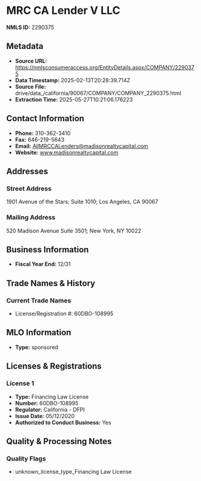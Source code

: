 # MRC CA Lender V LLC

**NMLS ID:** 2290375

## Metadata
- **Source URL:** https://nmlsconsumeraccess.org/EntityDetails.aspx/COMPANY/2290375
- **Data Timestamp:** 2025-02-13T20:28:39.714Z
- **Source File:** drive/data_/california/90067/COMPANY/COMPANY_2290375.html
- **Extraction Time:** 2025-05-27T10:21:06.176223

## Contact Information
- **Phone:** 310-362-3410
- **Fax:** 646-219-5643
- **Email:** AllMRCCALenders@madisonrealtycapital.com
- **Website:** www.madisonrealtycapital.com

## Addresses
### Street Address
1901 Avenue of the Stars; Suite 1010; Los Angeles, CA 90067

### Mailing Address
520 Madison Avenue Suite 3501; New York, NY 10022

## Business Information
- **Fiscal Year End:** 12/31

## Trade Names & History
### Current Trade Names
- License/Registration #: 60DBO-108995

## MLO Information
- **Type:** sponsored

## Licenses & Registrations

### License 1
- **Type:** Financing Law License
- **Number:** 60DBO-108995
- **Regulator:** California - DFPI
- **Issue Date:** 05/12/2020
- **Authorized to Conduct Business:** Yes

## Quality & Processing Notes
### Quality Flags
- unknown_license_type_Financing Law License
